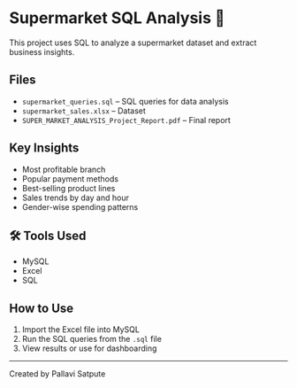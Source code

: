 # Supermarket SQL Analysis 🛒

This project uses SQL to analyze a supermarket dataset and extract business insights.

## Files
- `supermarket_queries.sql` – SQL queries for data analysis
- `supermarket_sales.xlsx` – Dataset
- `SUPER_MARKET_ANALYSIS_Project_Report.pdf` – Final report

##  Key Insights
- Most profitable branch
- Popular payment methods
- Best-selling product lines
- Sales trends by day and hour
- Gender-wise spending patterns

## 🛠 Tools Used
- MySQL
- Excel
- SQL

## How to Use
1. Import the Excel file into MySQL
2. Run the SQL queries from the `.sql` file
3. View results or use for dashboarding

---

Created by Pallavi Satpute
